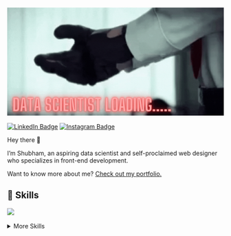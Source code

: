 [![Shubham's GitHub Banner](https://github.com/shubh4mk/shubh4mk/blob/main/resources/DATA%20SCIENTIST%20LOADING......gif)](https://shubh4mk.github.io/MyPortfolio/)

[![LinkedIn Badge](https://img.shields.io/badge/LinkedIn-Profile-informational?style=flat&logo=linkedin&logoColor=white&color=0D76A8)](https://www.linkedin.com/in/shubh4mkum4r/)
[![Instagram Badge](https://img.shields.io/badge/Instagram-Profile-informational?style=flat&logo=instagram&logoColor=pink&color=FF1493)](https://www.instagram.com/shubhamkuma__r)


Hey there 👋

I’m Shubham, an aspiring data scientist and self-proclaimed web designer who specializes in front-end development.

Want to know more about me? [Check out my portfolio.](https://shubh4mk.github.io/MyPortfolio/)


## 💼 Skills

![](https://img.shields.io/badge/Code-Python-informational?style=flat&logo=python&logoColor=yellow&color=4AB197)

<details>
  
<summary>More Skills</summary>
  
<br>
<img src="https://github.com/shubh4mk/shubh4mk/blob/main/resources/Loading3.gif"
<br>

</details>
